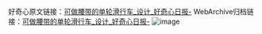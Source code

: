 好奇心原文链接：[可做腰带的单轮滑行车_设计_好奇心日报-](https://www.qdaily.com/articles/3224.html)
WebArchive归档链接：[可做腰带的单轮滑行车_设计_好奇心日报-](http://web.archive.org/web/20190623151723/https://www.qdaily.com/articles/3224.html)
![image](http://ww3.sinaimg.cn/large/007d5XDply1g3v6uwrhd9j30u03qaqgm)